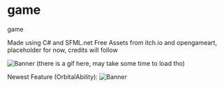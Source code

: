 # game
game

Made using C# and SFML.net
Free Assets from itch.io and opengameart, placeholder for now, credits will follow

![Banner](https://github.com/realTobby/game/blob/main/screenshots/6.gif)
(there is a gif here, may take some time to load tho)

Newest Feature (OrbitalAbility):
![Banner](https://github.com/realTobby/game/blob/main/screenshots/7.png)
